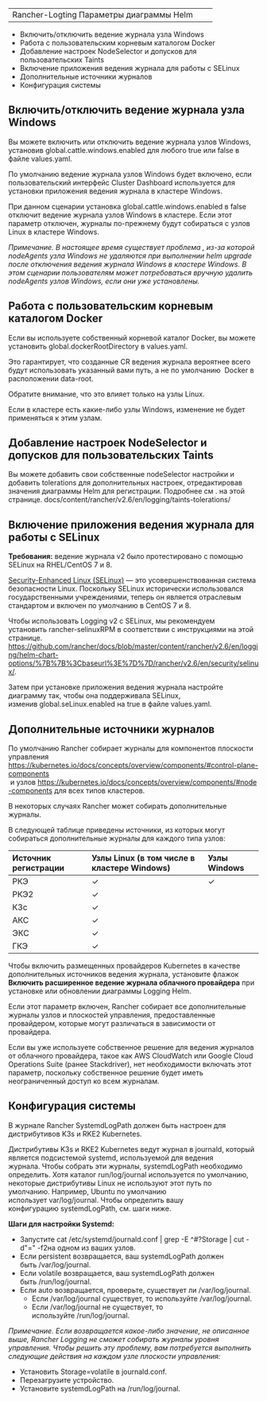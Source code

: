 ||||
|:-|:-|:-|
|Rancher-Logting Параметры диаграммы Helm|||

-	Включить/отключить ведение журнала узла Windows
-	Работа с пользовательским корневым каталогом Docker
-	Добавление настроек NodeSelector и допусков для пользовательских Taints
-	Включение приложения ведения журнала для работы с SELinux
-	Дополнительные источники журналов
-	Конфигурация системы


## Включить/отключить ведение журнала узла Windows

Вы можете включить или отключить ведение журнала узлов Windows, установив global.cattle.windows.enabled для любого true или false в файле values.yaml.

По умолчанию ведение журнала узлов Windows будет включено, если пользовательский интерфейс Cluster Dashboard используется для установки приложения ведения журнала в кластере Windows.

При данном сценарии установка global.cattle.windows.enabled в false отключит ведение журнала узлов Windows в кластере. Если этот параметр отключен, журналы по-прежнему будут собираться с узлов Linux в кластере Windows.

*Примечание. В настоящее время существует проблема , из-за которой nodeAgents узла Windows не удаляются при выполнении helm upgrade после отключения ведения журнала Windows в кластере Windows. В этом сценарии пользователям может потребоваться вручную удалить nodeAgents узлов Windows, если они уже установлены.*

## Работа с пользовательским корневым каталогом Docker

Если вы используете собственный корневой каталог Docker, вы можете установить global.dockerRootDirectory в values.yaml.

Это гарантирует, что созданные CR ведения журнала вероятнее всего будут использовать указанный вами путь, а не по умолчанию  Docker в расположении data-root.

Обратите внимание, что это влияет только на узлы Linux.

Если в кластере есть какие-либо узлы Windows, изменение не будет применяться к этим узлам.

## Добавление настроек NodeSelector и допусков для пользовательских Taints

Вы можете добавить свои собственные nodeSelector настройки и добавить tolerations для дополнительных настроек, отредактировав значения диаграммы Helm для регистрации. Подробнее см . на этой странице. docs/content/rancher/v2.6/en/logging/taints-tolerations/ 

## Включение приложения ведения журнала для работы с SELinux

**Требования:** ведение журнала v2 было протестировано с помощью SELinux на RHEL/CentOS 7 и 8.

[Security-Enhanced Linux (SELinux)](https://en.wikipedia.org/wiki/Security-Enhanced_Linux) — это усовершенствованная система безопасности Linux. Поскольку SELinux исторически использовался государственными учреждениями, теперь он является отраслевым стандартом и включен по умолчанию в CentOS 7 и 8.

Чтобы использовать Logging v2 с SELinux, мы рекомендуем установить rancher-selinuxRPM в соответствии с инструкциями на этой странице. https://github.com/rancher/docs/blob/master/content/rancher/v2.6/en/logging/helm-chart-options/%7B%7B%3Cbaseurl%3E%7D%7D/rancher/v2.6/en/security/selinux/.

Затем при установке приложения ведения журнала настройте диаграмму так, чтобы она поддерживала SELinux, изменив global.seLinux.enabled на true в файле values.yaml.

## Дополнительные источники журналов

По умолчанию Rancher собирает журналы для компонентов плоскости управления https://kubernetes.io/docs/concepts/overview/components/#control-plane-components  и узлов https://kubernetes.io/docs/concepts/overview/components/#node-components  для всех типов кластеров.

В некоторых случаях Rancher может собирать дополнительные журналы.

В следующей таблице приведены источники, из которых могут собираться дополнительные журналы для каждого типа узлов:

|Источник регистрации|Узлы Linux (в том числе в кластере Windows)|Узлы Windows|
|:-|:-|:-|
|РКЭ	|✓	|✓ |
|РКЭ2	|✓	|  |
|К3с	|✓	|   |
|АКС	|✓	|   |
|ЭКС	|✓	|   |
|ГКЭ	|✓	|   |
 
Чтобы включить размещенных провайдеров Kubernetes в качестве дополнительных источников ведения журнала, установите флажок **Включить расширенное ведение журнала облачного провайдера** при установке или обновлении диаграммы Logging Helm.

Если этот параметр включен, Rancher собирает все дополнительные журналы узлов и плоскостей управления, предоставленные провайдером, которые могут различаться в зависимости от провайдера.

Если вы уже используете собственное решение для ведения журналов от облачного провайдера, такое как AWS CloudWatch или Google Cloud Operations Suite (ранее Stackdriver), нет необходимости включать этот параметр, поскольку собственное решение будет иметь неограниченный доступ ко всем журналам.

## Конфигурация системы

В журнале Rancher SystemdLogPath должен быть настроен для дистрибутивов K3s и RKE2 Kubernetes.

Дистрибутивы K3s и RKE2 Kubernetes ведут журнал в journald, который является подсистемой systemd, используемой для ведения журнала. Чтобы собрать эти журналы, systemdLogPath необходимо определить. Хотя каталог run/log/journal используется по умолчанию, некоторые дистрибутивы Linux не используют этот путь по умолчанию. Например, Ubuntu по умолчанию использует var/log/journal. Чтобы определить вашу конфигурацию systemdLogPath, см. шаги ниже.

**Шаги для настройки Systemd:**

-	Запустите cat /etc/systemd/journald.conf | grep -E ^\#?Storage | cut -d"=" -f2на одном из ваших узлов.
-	Если persistent возвращается, ваш systemdLogPath должен быть /var/log/journal.
-	Если volatile возвращается, ваш systemdLogPath должен быть /run/log/journal.
-	Если auto возвращается, проверьте, существует ли /var/log/journal.
    +	Если /var/log/journal существует, то используйте /var/log/journal.
    +	Если /var/log/journal не существует, то используйте /run/log/journal.


*Примечание. Если возвращается какое-либо значение, не описанное выше, Rancher Logging не сможет собирать журналы уровня управления. Чтобы решить эту проблему, вам потребуется выполнить следующие действия на каждом узле плоскости управления:*
-	Установить Storage=volatile в journald.conf.
-	Перезагрузите устройство.
- Установите systemdLogPath на /run/log/journal.
